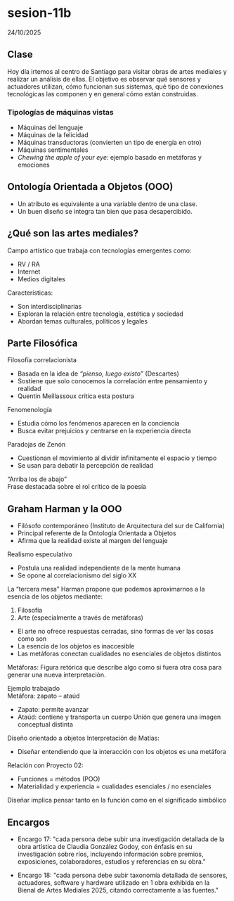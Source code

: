 # sesion-11b

24/10/2025

## Clase

Hoy día irtemos al centro de Santiago para visitar obras de artes mediales y realizar un análisis de ellas. El objetivo es observar qué sensores y actuadores utilizan, cómo funcionan sus sistemas, qué tipo de conexiones tecnológicas las componen y en general cómo están construidas.

### Tipologías de máquinas vistas
- Máquinas del lenguaje  
- Máquinas de la felicidad  
- Máquinas transductoras (convierten un tipo de energía en otro)  
- Máquinas sentimentales  
- *Chewing the apple of your eye*: ejemplo basado en metáforas y emociones


## Ontología Orientada a Objetos (OOO)
- Un atributo es equivalente a una variable dentro de una clase.
- Un buen diseño se integra tan bien que pasa desapercibido.



## ¿Qué son las artes mediales?
Campo artístico que trabaja con tecnologías emergentes como:
- RV / RA
- Internet
- Medios digitales

Características:
- Son interdisciplinarias
- Exploran la relación entre tecnología, estética y sociedad
- Abordan temas culturales, políticos y legales



## Parte Filosófica

Filosofía correlacionista
- Basada en la idea de *“pienso, luego existo”* (Descartes)
- Sostiene que solo conocemos la correlación entre pensamiento y realidad
- Quentin Meillassoux critica esta postura

Fenomenología
- Estudia cómo los fenómenos aparecen en la conciencia
- Busca evitar prejuicios y centrarse en la experiencia directa

Paradojas de Zenón
- Cuestionan el movimiento al dividir infinitamente el espacio y tiempo
- Se usan para debatir la percepción de realidad

“Arriba los de abajo”  
Frase destacada sobre el rol crítico de la poesía



## Graham Harman y la OOO
- Filósofo contemporáneo (Instituto de Arquitectura del sur de California)
- Principal referente de la Ontología Orientada a Objetos
- Afirma que la realidad existe al margen del lenguaje

Realismo especulativo
- Postula una realidad independiente de la mente humana
- Se opone al correlacionismo del siglo XX

La “tercera mesa”
Harman propone que podemos aproximarnos a la esencia de los objetos mediante:
1. Filosofía  
2. Arte (especialmente a través de metáforas)

- El arte no ofrece respuestas cerradas, sino formas de ver las cosas como son
- La esencia de los objetos es inaccesible
- Las metáforas conectan cualidades no esenciales de objetos distintos



 Metáforas:
Figura retórica que describe algo como si fuera otra cosa para generar una nueva interpretación.

Ejemplo trabajado  
Metáfora: zapato – ataúd
- Zapato: permite avanzar
- Ataúd: contiene y transporta un cuerpo
Unión que genera una imagen conceptual distinta



Diseño orientado a objetos
Interpretación de Matías:
- Diseñar entendiendo que la interacción con los objetos es una metáfora

Relación con Proyecto 02:
- Funciones = métodos (POO)
- Materialidad y experiencia = cualidades esenciales / no esenciales

Diseñar implica pensar tanto en la función como en el significado simbólico


## Encargos

-  Encargo 17: "cada persona debe subir una investigación detallada de la obra artística de Claudia González Godoy, con énfasis en su investigación sobre ríos, incluyendo información sobre premios, exposiciones, colaboradores, estudios y referencias en su obra."

   
- Encargo 18: "cada persona debe subir taxonomía detallada de sensores, actuadores, software y hardware utilizado en 1 obra exhibida en la Bienal de Artes Mediales 2025, citando correctamente a las fuentes."
